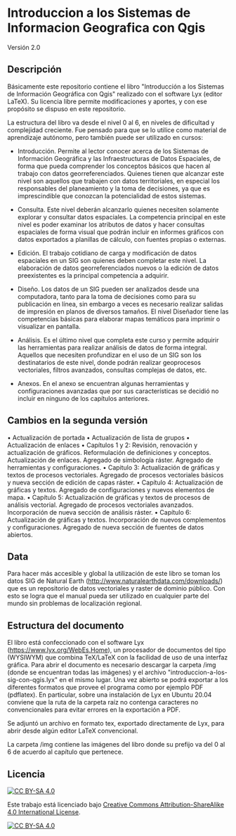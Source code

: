 # Introduccion a los Sistemas de Informacion Geografica con Qgis

Versión 2.0

## Descripción

Básicamente este repositorio contiene el libro "Introducción a los Sistemas de Información Geográfica con Qgis" realizado con el software Lyx (editor LaTeX). Su licencia libre permite modificaciones y aportes, y con ese propósito se dispuso en este repositorio.

La estructura del libro va desde el nivel 0 al 6, en niveles de dificultad y complejidad creciente. Fue pensado para que se lo utilice como material de aprendizaje autónomo, pero también puede ser utilizado en cursos:

- Introducción. Permite al lector conocer acerca de los Sistemas de Información Geográfica y las Infraestructuras de Datos Espaciales, de forma que pueda comprender los conceptos básicos que hacen al trabajo con datos georreferenciados. Quienes tienen que alcanzar este nivel son aquellos que trabajen con datos territoriales, en especial los responsables del planeamiento y la toma de decisiones, ya que es imprescindible que conozcan la potencialidad de estos sistemas.

- Consulta. Este nivel deberán alcanzarlo quienes necesiten solamente explorar y consultar datos espaciales. La competencia principal en este nivel es poder examinar los atributos de datos y hacer consultas espaciales de forma visual que podrán incluir en informes gráficos con datos exportados a planillas de cálculo, con fuentes propias o externas.

- Edición. El trabajo cotidiano de carga y modificación de datos espaciales en un SIG son quienes deben completar este nivel. La elaboración de datos georreferenciados nuevos o la edición de datos preexistentes es la principal competencia a adquirir.

- Diseño. Los datos de un SIG pueden ser analizados desde una computadora, tanto para la toma de decisiones como para su publicación en línea, sin embargo a veces es necesario realizar salidas de impresión en planos de diversos tamaños. El nivel Diseñador tiene las competencias básicas para elaborar mapas temáticos para imprimir o visualizar en pantalla.

- Análisis. Es el último nivel que completa este curso y permite adquirir las herramientas para realizar análisis de datos de forma integral. Aquellos que necesiten profundizar en el uso de un SIG son los destinatarios de este nivel, donde podrán realizar geoprocesos vectoriales, filtros avanzados, consultas complejas de datos, etc.

- Anexos. En el anexo se encuentran algunas herramientas y configuraciones avanzadas que por sus características se decidió no incluir en ninguno de los capítulos anteriores.

## Cambios en la segunda versión

• Actualización de portada
• Actualización de lista de grupos
• Actualización de enlaces
• Capítulos 1 y 2: Revisión, renovación y actualización de gráficos. Reformulación de definiciones y conceptos. Actualización de enlaces. Agregado de simbología ráster. Agregado de herramientas y configuraciones.
• Capitulo 3: Actualización de gráficas y textos de procesos vectoriales. Agregado de procesos vectoriales básicos y nueva sección de edición de capas ráster.
• Capítulo 4: Actualización de gráficas y textos. Agregado de configuraciones y nuevos elementos de mapa.
• Capítulo 5: Actualización de gráficas y textos de procesos de análisis vectorial. Agregado de procesos vectoriales avanzados. Incorporación de nueva sección de análisis ráster.
• Capítulo 6: Actualización de gráficas y textos. Incorporación de nuevos complementos y configuraciones. Agregado de nueva sección de fuentes de datos abiertos.

## Data

Para hacer más accesible y global la utilización de este libro se toman los datos SIG de Natural Earth (http://www.naturalearthdata.com/downloads/) que es un repositorio de datos vectoriales y raster de dominio público. Con esto se logra que el manual pueda ser utilizado en cualquier parte del mundo sin problemas
de localización regional.

## Estructura del documento

El libro está confeccionado con el software Lyx (https://www.lyx.org/WebEs.Home), un procesador de documentos del tipo (WYSIWYM) que combina TeX/LaTeX con la facilidad de uso de una interfaz gráfica. Para abrir el documento es necesario descargar la carpeta /img (donde se encuentran todas las imágenes) y el archivo "introduccion-a-los-sig-con-qgis.lyx" en el mismo lugar. Una vez abierto se podrá exportar a los diferentes formatos que provee el programa como por ejemplo PDF (pdflatex). En particular, sobre una instalación de Lyx en Ubuntu 20.04 conviene que la ruta de la carpeta raíz no contenga caracteres no convencionales para evitar errores en la exportación a PDF.

Se adjuntó un archivo en formato tex, exportado directamente de Lyx, para abrir desde algún editor LaTeX convencional.

La carpeta /img contiene las imágenes del libro donde su prefijo va del 0 al 6 de acuerdo al capítulo que pertenece. 

## Licencia

[![CC BY-SA 4.0][cc-by-sa-shield]][cc-by-sa]

Este trabajo está licenciado bajo
[Creative Commons Attribution-ShareAlike 4.0 International License][cc-by-sa].

[![CC BY-SA 4.0][cc-by-sa-image]][cc-by-sa]

[cc-by-sa]: http://creativecommons.org/licenses/by-sa/4.0/
[cc-by-sa-image]: https://licensebuttons.net/l/by-sa/4.0/88x31.png
[cc-by-sa-shield]: https://img.shields.io/badge/License-CC%20BY--SA%204.0-lightgrey.svg
